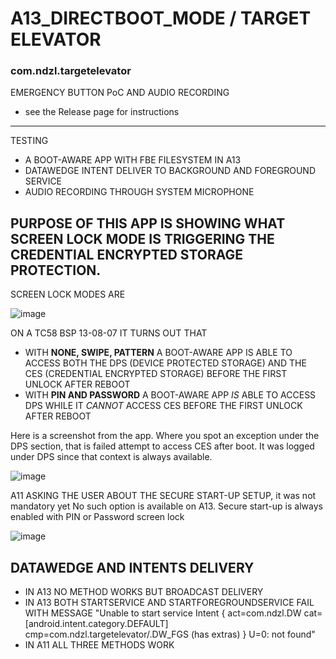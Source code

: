 # A13_DIRECTBOOT_MODE / TARGET ELEVATOR
### com.ndzl.targetelevator


EMERGENCY BUTTON PoC AND AUDIO RECORDING
- see the Release page for instructions

---

TESTING
- A BOOT-AWARE APP WITH FBE FILESYSTEM IN A13
- DATAWEDGE INTENT DELIVER TO BACKGROUND AND FOREGROUND SERVICE
- AUDIO RECORDING THROUGH SYSTEM MICROPHONE

## PURPOSE OF THIS APP IS SHOWING WHAT SCREEN LOCK MODE IS TRIGGERING THE CREDENTIAL ENCRYPTED STORAGE PROTECTION.
SCREEN LOCK MODES ARE

![image](https://user-images.githubusercontent.com/11386676/222977690-7414560a-5eca-484d-a048-0542781671a1.png)

ON A TC58 BSP 13-08-07 IT TURNS OUT THAT
- WITH **NONE, SWIPE, PATTERN** A BOOT-AWARE APP IS ABLE TO ACCESS BOTH THE DPS (DEVICE PROTECTED STORAGE) AND THE CES (CREDENTIAL ENCRYPTED STORAGE) BEFORE THE FIRST UNLOCK AFTER REBOOT
- WITH **PIN AND PASSWORD** A BOOT-AWARE APP *IS* ABLE TO ACCESS DPS WHILE IT *CANNOT* ACCESS CES BEFORE THE FIRST UNLOCK AFTER REBOOT

Here is a screenshot from the app. Where you spot an exception under the DPS section, that is failed attempt to access CES after boot. It was logged under DPS since that context is always available.

![image](https://user-images.githubusercontent.com/11386676/222977925-ca15cd47-b55b-41db-a0e7-2e550eb67dc4.png)

A11 ASKING THE USER ABOUT THE SECURE START-UP SETUP, it was not mandatory yet
No such option is available on A13. Secure start-up is always enabled with PIN or Password screen lock

![image](https://user-images.githubusercontent.com/11386676/223754949-4c1727da-fc80-4f2e-a74b-33d1a043cb0b.png)



## DATAWEDGE AND INTENTS DELIVERY
- IN A13 NO METHOD WORKS BUT BROADCAST DELIVERY
- IN A13 BOTH STARTSERVICE AND STARTFOREGROUNDSERVICE FAIL WITH MESSAGE "Unable to start service Intent { act=com.ndzl.DW cat=[android.intent.category.DEFAULT] cmp=com.ndzl.targetelevator/.DW_FGS (has extras) } U=0: not found"
- IN A11 ALL THREE METHODS WORK
